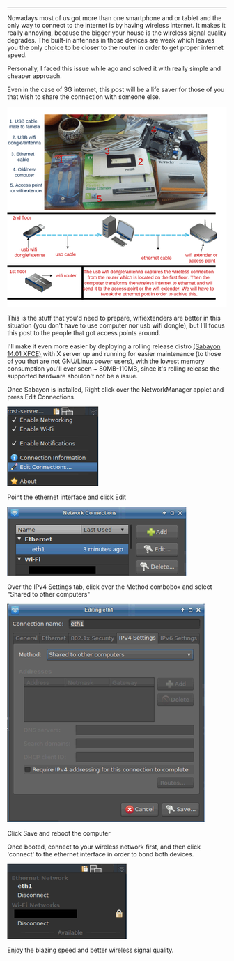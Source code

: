 
---

Nowadays most of us got more than one smartphone and or tablet and the only way to connect to the internet is by having wireless internet. It makes it really annoying, because the bigger your house is the wireless signal quality degrades. The built-in antennas in those devices are weak which leaves you the only choice to be closer to the router in order to get proper internet speed.

Personally, I faced this issue while ago and solved it with really simple and cheaper approach.

Even in the case of 3G internet, this post will be a life saver for those of you that wish to share the connection with someone else.

![](img/file/extend_coverage/gliffy-diagram.png)

This is the stuff that you'd need to prepare, wifiextenders are better in this situation (you don't have to use computer nor usb wifi dongle), but I'll focus this post to the people that got access points around.

I'll make it even more easier by deploying a rolling release distro [(Sabayon 14.01 XFCE)](http://torrents.sabayon.org/file?info_hash=%DEX%C2%95%CAf%E8d%80%0F%C8D%12%B0%B3%80M%C6%05f) with X server up and running for easier maintenance (to those of you that are not GNU/Linux power users), with the lowest memory consumption you'll ever seen ~ 80MB-110MB, since it's rolling release the supported hardware shouldn't not be a issue.

Once Sabayon is installed, Right click over the NetworkManager applet and press Edit Connections.

![](img/file/extend_coverage/edit-connections.png)

Point the ethernet interface and click Edit

![](img/file/extend_coverage/edit-network-connections.png)

Over the IPv4 Settings tab, click over the Method combobox and select "Shared to other computers"

![](img/file/extend_coverage/shared-eth1.png)

Click Save and reboot the computer

Once booted, connect to your wireless network first, and then click 'connect' to the ethernet interface in order to bond both devices.

![](img/file/extend_coverage/connected-wifi-eth1.png)

Enjoy the blazing speed and better wireless signal quality.
